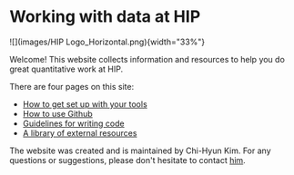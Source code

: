 # Working with data at HIP

![](images/HIP Logo_Horizontal.png){width="33%"}

Welcome! This website collects information and resources to help you do great quantitative work at HIP.

There are four pages on this site:

- [How to get set up with your tools](getting-set-up.qmd)
- [How to use Github](using-github.qmd)
- [Guidelines for writing code](code-guidelines.qmd)
- [A library of external resources](resources.qmd)

The website was created and is maintained by Chi-Hyun Kim. For any questions or suggestions, please don't hesitate to contact [him](mailto:chhykim@design.upenn.edu).